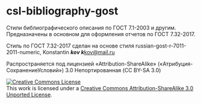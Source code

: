 # csl-bibliography-gost
Стили библиографического описания по ГОСТ 7.1-2003 и другим.
Предназначены в основном для оформления отчетов по ГОСТ 7.32-2017.

Стиль по ГОСТ 7.32-2017 сделан на основе стиля russian-gost-r-7011-2011-numeric, Konstantin ***kov k***kov@mail.ru

Распространяется под лицензией «Attribution-ShareAlike» («Атрибуция-СохранениеУсловий») 3.0 Непортированная (CC BY-SA 3.0)

<a rel="license" href="http://creativecommons.org/licenses/by-sa/3.0/"><img alt="Creative Commons License" style="border-width:0" src="https://i.creativecommons.org/l/by-sa/3.0/88x31.png" /></a><br />This work is licensed under a <a rel="license" href="http://creativecommons.org/licenses/by-sa/3.0/">Creative Commons Attribution-ShareAlike 3.0 Unported License</a>.